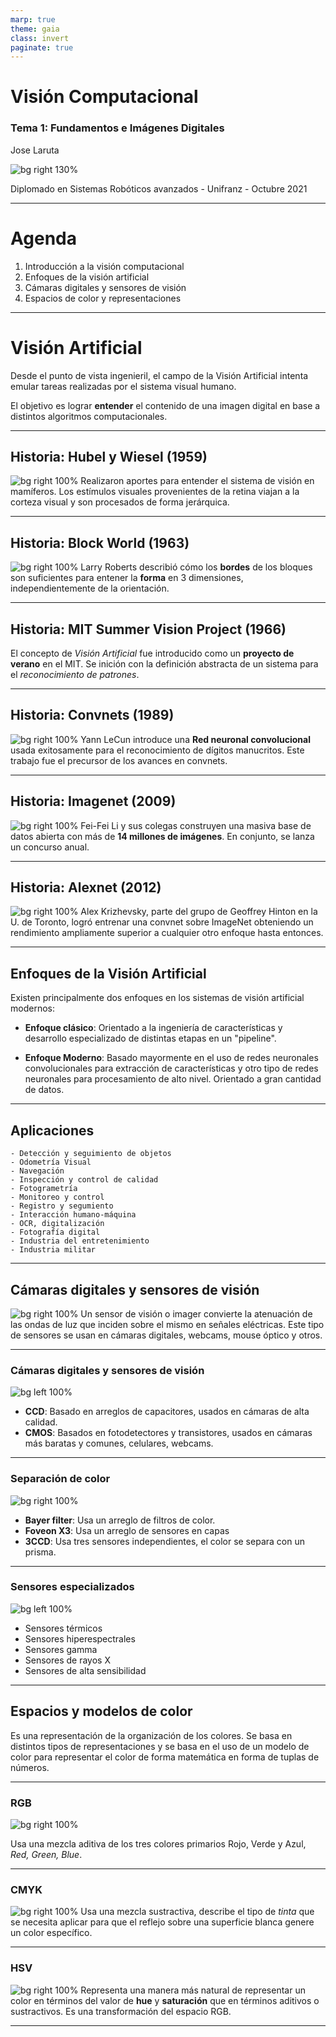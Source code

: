 ```yaml
---
marp: true
theme: gaia
class: invert
paginate: true
---
```


# Visión Computacional
### Tema 1: Fundamentos e Imágenes Digitales

Jose Laruta

![bg right 130%](img/unifranz_logo.png)

Diplomado en Sistemas Robóticos avanzados - Unifranz - Octubre 2021

---
# Agenda

1. Introducción a la visión computacional
2. Enfoques de la visión artificial
2. Cámaras digitales y sensores de visión
3. Espacios de color y representaciones

---

# Visión Artificial

Desde el punto de vista ingenieril, el campo de la Visión Artificial intenta emular tareas realizadas por el sistema visual humano. 

El objetivo es lograr **entender** el contenido de una imagen digital en base a distintos algoritmos computacionales.

---

## Historia: Hubel y Wiesel (1959)

![bg right 100%](img/cat.png)
Realizaron aportes para entender el sistema de visión en mamíferos. Los estímulos visuales provenientes de la retina viajan a la corteza visual y son procesados de forma jerárquica.


---

## Historia: Block World (1963)

![bg right 100%](img/block.png)
Larry Roberts describió cómo los **bordes** de los bloques son suficientes para entener la **forma** en 3 dimensiones, independientemente de la orientación.


---

## Historia: MIT Summer Vision Project (1966)

El concepto de *Visión Artificial* fue introducido como un **proyecto de verano** en el MIT. Se inición con la definición abstracta de un sistema para el *reconocimiento de patrones*.

---

## Historia: Convnets (1989)

![bg right 100%](img/convnet1.png)
Yann LeCun introduce una **Red neuronal convolucional** usada exitosamente para el reconocimiento de dígitos manucritos. Este trabajo fue el precursor de los avances en convnets.


---

## Historia: Imagenet (2009)

![bg right 100%](img/imagenet.png)
Fei-Fei Li y sus colegas construyen una masiva base de datos abierta con más de **14 millones de imágenes**. En conjunto, se lanza un concurso anual.


---

## Historia: Alexnet (2012)

![bg right 100%](img/alexnet.png)
Alex Krizhevsky, parte del grupo de Geoffrey Hinton en la U. de Toronto, logró entrenar una convnet sobre ImageNet obteniendo un rendimiento ampliamente superior a cualquier otro enfoque hasta entonces.


---

## Enfoques de la Visión Artificial

Existen principalmente dos enfoques en los sistemas de visión artificial modernos:

  - **Enfoque clásico**: Orientado a la ingeniería de características y desarrollo especializado de distintas etapas en un "pipeline".

  - **Enfoque Moderno**: Basado mayormente en el uso de redes neuronales convolucionales para extracción de características y otro tipo de redes neuronales para procesamiento de alto nivel. Orientado a gran cantidad de datos.

---

## Aplicaciones


    - Detección y seguimiento de objetos
    - Odometría Visual
    - Navegación
    - Inspección y control de calidad
    - Fotogrametría
    - Monitoreo y control
    - Registro y segumiento
    - Interacción humano-máquina
    - OCR, digitalización
    - Fotografía digital
    - Industria del entretenimiento
    - Industria militar

--- 

## Cámaras digitales y sensores de visión

![bg right 100%](img/sensor.jpg)
Un sensor de visión o imager convierte la atenuación de las ondas de luz que inciden sobre el mismo en señales eléctricas. Este tipo de sensores se usan en cámaras digitales, webcams, mouse óptico y otros.

---

### Cámaras digitales y sensores de visión

![bg left 100%](img/sensor.jpg)


 - **CCD**: Basado en arreglos de capacitores, usados en cámaras de alta calidad.
 - **CMOS**: Basados en fotodetectores y transistores, usados en cámaras más baratas y comunes, celulares, webcams.


---

### Separación de color

![bg right 100%](img/sensor2.jpeg)


 - **Bayer filter**: Usa un arreglo de filtros de color.
 - **Foveon X3**: Usa un arreglo de sensores en capas
 - **3CCD**: Usa tres sensores independientes, el color se separa con un prisma.


---

### Sensores especializados

![bg left 100%](img/flir.png)

 - Sensores térmicos
 - Sensores hiperespectrales
 - Sensores gamma
 - Sensores de rayos X
 - Sensores de alta sensibilidad

 --- 

 ## Espacios y modelos de color

 Es una representación de la organización de los colores. Se basa en distintos tipos de representaciones y se basa en el uso de un modelo de color para representar el color de forma matemática en forma de tuplas de números.

 ---

 ### RGB

 ![bg right 100%](img/rgb.png)

 Usa una mezcla aditiva de los tres colores primarios Rojo, Verde y Azul, *Red, Green, Blue*.

 ---
 
 ### CMYK

 ![bg right 100%](img/cymk.png)
 Usa una mezcla sustractiva, describe el tipo de *tinta* que se necesita aplicar para que el reflejo sobre una superficie blanca genere un color específico.

 ---

### HSV

 ![bg right 100%](img/hsv.png)
 Representa una manera más natural de representar un color en términos del valor de **hue** y **saturación** que en términos aditivos o sustractivos. Es una transformación del espacio RGB.

---

### 